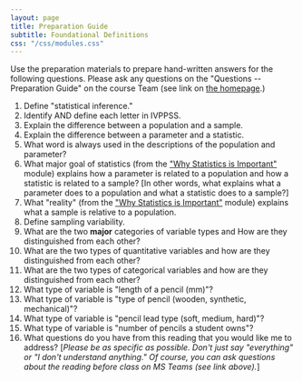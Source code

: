 ```yaml
---
layout: page
title: Preparation Guide
subtitle: Foundational Definitions
css: "/css/modules.css"
---
```


<div class="alert alert-warning">
Use the preparation materials to prepare hand-written answers for the following questions. Please ask any questions on the "Questions -- Preparation Guide" on the course Team (see link on <a href="../../">the homepage</a>.)
</div>

1. Define "statistical inference."
1. Identify AND define each letter in IVPPSS.
1. Explain the difference between a population and a sample.
1. Explain the difference between a parameter and a statistic.
1. What word is always used in the descriptions of the population and parameter?
1. What major goal of statistics (from the ["Why Statistics is Important"](../WhyStats) module) explains how a parameter is related to a population and how a statistic is related to a sample? [In other words, what explains what a parameter does to a population and what a statistic does to a sample?]
1. What "reality" (from the ["Why Statistics is Important"](../WhyStats) module) explains what a sample is relative to a population.
1. Define sampling variability.
1. What are the two **major** categories of variable types and How are they distinguished from each other?
1. What are the two types of quantitative variables and how are they distinguished from each other?
1. What are the two types of categorical variables and how are they distinguished from each other?
1. What type of variable is "length of a pencil (mm)"?
1. What type of variable is "type of pencil (wooden, synthetic, mechanical)"?
1. What type of variable is "pencil lead type (soft, medium, hard)"?
1. What type of variable is "number of pencils a student owns"?
1. What questions do you have from this reading that you would like me to address? [*Please be as specific as possible. Don't just say "everything" or "I don't understand anything." Of course, you can ask questions about the reading before class on MS Teams (see link above).*]
